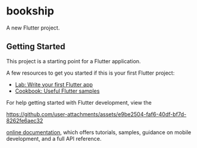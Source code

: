 # bookship

A new Flutter project.

## Getting Started

This project is a starting point for a Flutter application.

A few resources to get you started if this is your first Flutter project:

- [Lab: Write your first Flutter app](https://docs.flutter.dev/get-started/codelab)
- [Cookbook: Useful Flutter samples](https://docs.flutter.dev/cookbook)

For help getting started with Flutter development, view the

https://github.com/user-attachments/assets/e9be2504-faf6-40df-bf7d-8262fe6aec32


[online documentation](https://docs.flutter.dev/), which offers tutorials,
samples, guidance on mobile development, and a full API reference.
